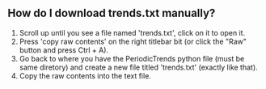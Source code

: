 ## How do I download trends.txt manually?
1) Scroll up until you see a file named 'trends.txt', click on it to open it.
2) Press 'copy raw contents' on the right titlebar bit (or click the "Raw" button and press Ctrl + A).
3) Go back to where you have the PeriodicTrends python file (must be same diretory) and create a new file titled 'trends.txt' (exactly like that).
4) Copy the raw contents into the text file.
